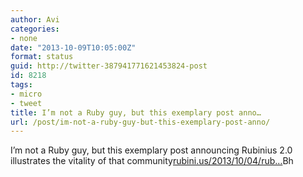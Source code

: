 ```yaml
---
author: Avi
categories:
- none
date: "2013-10-09T10:05:00Z"
format: status
guid: http://twitter-387941771621453824-post
id: 8218
tags:
- micro
- tweet
title: I’m not a Ruby guy, but this exemplary post anno…
url: /post/im-not-a-ruby-guy-but-this-exemplary-post-anno/
---
```

I’m not a Ruby guy, but this exemplary post announcing Rubinius 2.0 illustrates the vitality of that community[rubini.us/2013/10/04/rub…](http://rubini.us/2013/10/04/rubinius-2-0-released/)Bh